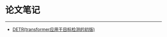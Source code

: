 # 论文笔记
***

- [DETR(transformer应用于目标检测的初版)](https://github.com/wmhwmh521/reading-paper/blob/main/DETR)
